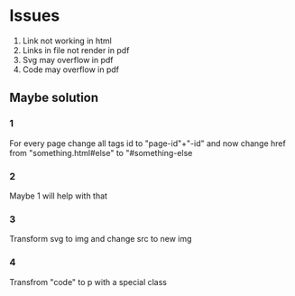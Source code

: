 # Issues
1. Link not working in html
2. Links in file not render in pdf
3. Svg may overflow in pdf
4. Code may overflow in pdf

## Maybe solution
### 1
For every page change all tags id to "page-id"+"-id" and now change href from "something.html#else" to "#something-else
### 2
Maybe 1 will help with that
### 3
Transform svg to img and change src to new img
### 4
Transfrom "code" to p with a special class